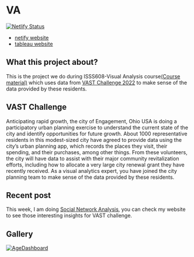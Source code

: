 # VA
[![Netlify Status](https://api.netlify.com/api/v1/badges/830a9b84-6ca3-42c8-a268-23517552656c/deploy-status)](https://app.netlify.com/sites/huanganni/deploys)

- [netify website](https://master--huanganni.netlify.app/)
- [tableau website](https://public.tableau.com/app/profile/huang.anni/viz/In-class-exc2/Dashboard1?publish=yes)

## What this project about?
This is the project we do during ISSS608-Visual Analysis course[(Course material)](https://isss608-ay2021-22april.netlify.app/) which uses data from [VAST Challenge 2022](https://vast-challenge.github.io/2022/) to  make sense of the data provided by these residents. 

## VAST Challenge
Anticipating rapid growth, the city of Engagement, Ohio USA is doing a participatory urban planning exercise to understand the current state of the city and identify opportunities for future growth. About 1000 representative residents in this modest-sized city have agreed to provide data using the city’s urban planning app, which records the places they visit, their spending, and their purchases, among other things. From these volunteers, the city will have data to assist with their major community revitalization efforts, including how to allocate a very large city renewal grant they have recently received. As a visual analytics expert, you have joined the city planning team to make sense of the data provided by these residents.

## Recent post

This week, I am doing [Social Network Analysis](https://huanganni.netlify.app/th_ex/th_ex6.html), you can check my website to see those interesting insights for VAST challenge.

## Gallery

<div class='tableauPlaceholder' id='viz1654322011762' style='position: relative'><noscript><a href='#'><img alt='AgeDashboard ' src='https:&#47;&#47;public.tableau.com&#47;static&#47;images&#47;Ag&#47;AgepyramidindifferentregionsofSingapore&#47;AgeDashboard&#47;1_rss.png' style='border: none' /></a></noscript><object class='tableauViz'  style='display:none;'><param name='host_url' value='https%3A%2F%2Fpublic.tableau.com%2F' />
  
<div class='tableauPlaceholder' id='viz1654460609100' style='position: relative'><noscript><a href='#'><img alt='AirPlane Trend Analysis ' src='https:&#47;&#47;public.tableau.com&#47;static&#47;images&#47;Ai&#47;AirPlaneTrendAnalysis&#47;AirPlaneTrendAnalysis&#47;1_rss.png' style='border: none' />
  
## Reference books
  
Healy, Kieran (2019) Data Visualization: A practical introduction [(online version)](https://socviz.co/)
